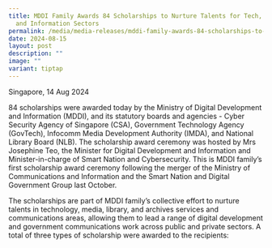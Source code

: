 ```yaml
---
title: MDDI Family Awards 84 Scholarships to Nurture Talents for Tech, Media,
  and Information Sectors
permalink: /media/media-releases/mddi-family-awards-84-scholarships-to-nurture-talents/
date: 2024-08-15
layout: post
description: ""
image: ""
variant: tiptap
---
```

<p>Singapore, 14 Aug 2024</p>
<p>84 scholarships were awarded today by the Ministry of Digital Development
and Information (MDDI), and its statutory boards and agencies - Cyber Security
Agency of Singapore (CSA), Government Technology Agency (GovTech), Infocomm
Media Development Authority (IMDA), and National Library Board (NLB). The
scholarship award ceremony was hosted by Mrs Josephine Teo, the Minister
for Digital Development and Information and Minister-in-charge of Smart
Nation and Cybersecurity. This is MDDI family’s first scholarship award
ceremony following the merger of the Ministry of Communications and Information
and the Smart Nation and Digital Government Group last October.</p>
<p></p>
<p>The scholarships are part of MDDI family’s collective effort to nurture
talents in technology, media, library, and archives services and communications
areas, allowing them to lead a range of digital development and government
communications work across public and private sectors. A total of three
types of scholarship were awarded to the recipients:</p>
<p></p>